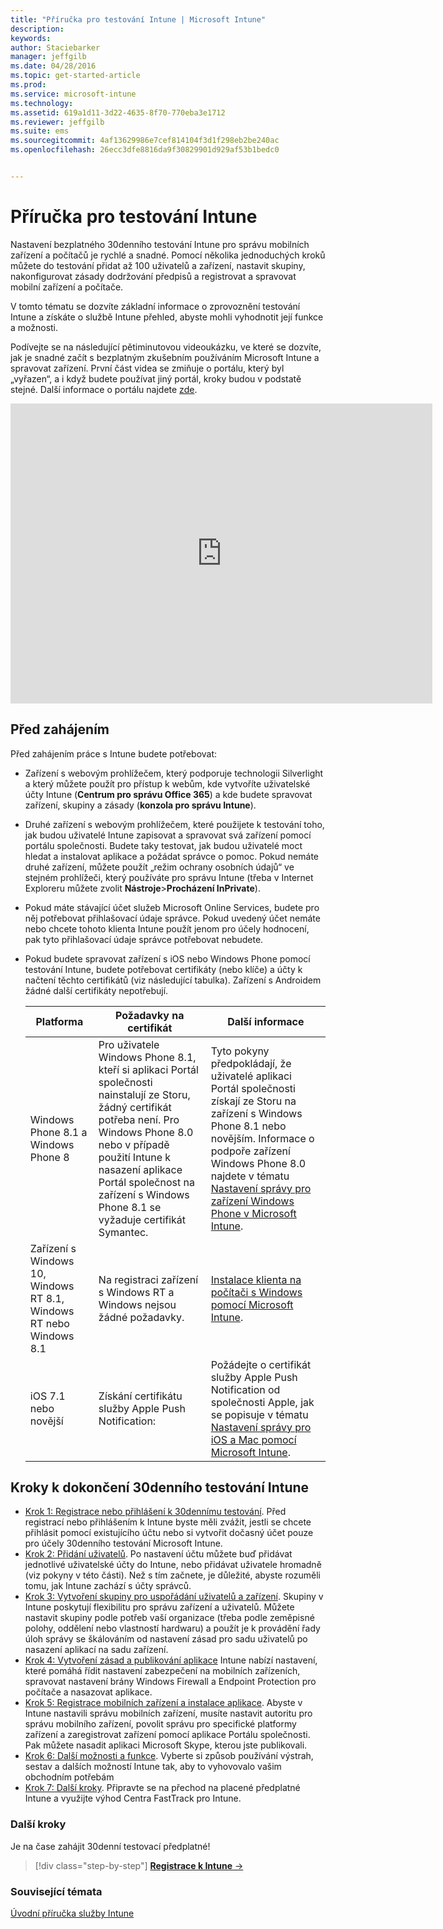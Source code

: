 ```yaml
---
title: "Příručka pro testování Intune | Microsoft Intune"
description: 
keywords: 
author: Staciebarker
manager: jeffgilb
ms.date: 04/28/2016
ms.topic: get-started-article
ms.prod: 
ms.service: microsoft-intune
ms.technology: 
ms.assetid: 619a1d11-3d22-4635-8f70-770eba3e1712
ms.reviewer: jeffgilb
ms.suite: ems
ms.sourcegitcommit: 4af13629986e7cef814104f3d1f298eb2be240ac
ms.openlocfilehash: 26ecc3dfe8816da9f30829901d929af53b1bedc0


---
```


# Příručka pro testování Intune
Nastavení bezplatného 30denního testování Intune pro správu mobilních zařízení a počítačů je rychlé a snadné. Pomocí několika jednoduchých kroků můžete do testování přidat až 100 uživatelů a zařízení, nastavit skupiny, nakonfigurovat zásady dodržování předpisů a registrovat a spravovat mobilní zařízení a počítače.

V tomto tématu se dozvíte základní informace o zprovoznění testování Intune a získáte o službě Intune přehled, abyste mohli vyhodnotit její funkce a možnosti.

Podívejte se na následující pětiminutovou videoukázku, ve které se dozvíte, jak je snadné začít s bezplatným zkušebním používáním Microsoft Intune a spravovat zařízení. První část videa se zmiňuje o portálu, který byl „vyřazen“, a i když budete používat jiný portál, kroky budou v podstatě stejné. Další informace o portálu najdete [zde](https://docs.microsoft.com/intune/deploy-use/account-portal-merged-with-Office-365).

<iframe width="675" height="480" src="https://www.youtube.com/embed/ltcZvm4VOFU" frameborder="0" allowfullscreen></iframe>

## Před zahájením
Před zahájením práce s Intune budete potřebovat:

-   Zařízení s webovým prohlížečem, který podporuje technologii Silverlight a který můžete použít pro přístup k webům, kde vytvoříte uživatelské účty Intune (**Centrum pro správu Office 365**) a kde budete spravovat zařízení, skupiny a zásady (**konzola pro správu Intune**).

-   Druhé zařízení s webovým prohlížečem, které použijete k testování toho, jak budou uživatelé Intune zapisovat a spravovat svá zařízení pomocí portálu společnosti. Budete taky testovat, jak budou uživatelé moct hledat a instalovat aplikace a požádat správce o pomoc. Pokud nemáte druhé zařízení, můžete použít „režim ochrany osobních údajů“ ve stejném prohlížeči, který používáte pro správu Intune (třeba v Internet Exploreru můžete zvolit **Nástroje**&gt;**Procházení InPrivate**).

-   Pokud máte stávající účet služeb Microsoft Online Services, budete pro něj potřebovat přihlašovací údaje správce. Pokud uvedený účet nemáte nebo chcete tohoto klienta Intune použít jenom pro účely hodnocení, pak tyto přihlašovací údaje správce potřebovat nebudete.

-   Pokud budete spravovat zařízení s iOS nebo Windows Phone pomocí testování Intune, budete potřebovat certifikáty (nebo klíče) a účty k načtení těchto certifikátů (viz následující tabulka). Zařízení s Androidem žádné další certifikáty nepotřebují.

    |Platforma|Požadavky na certifikát|Další informace|
    |------------|----------------------------|--------------------|
    |Windows Phone 8.1 a Windows Phone 8 |Pro uživatele Windows Phone 8.1, kteří si aplikaci Portál společnosti nainstalují ze Storu, žádný certifikát potřeba není. Pro Windows Phone 8.0 nebo v případě použití Intune k nasazení aplikace Portál společnost na zařízení s Windows Phone 8.1 se vyžaduje certifikát Symantec.|Tyto pokyny předpokládají, že uživatelé aplikaci Portál společnosti získají ze Storu na zařízení s Windows Phone 8.1 nebo novějším. Informace o podpoře zařízení Windows Phone 8.0 najdete v tématu [Nastavení správy pro zařízení Windows Phone v Microsoft Intune](/Intune/Deploy-Use/set-up-windows-phone-management-with-microsoft-intune).|
    |Zařízení s Windows 10, Windows RT 8.1, Windows RT nebo Windows 8.1|Na registraci zařízení s Windows RT a Windows nejsou žádné požadavky.|[Instalace klienta na počítači s Windows pomocí Microsoft Intune](/Intune/Deploy-Use/install-the-windows-pc-client-with-microsoft-intune).|
    |iOS 7.1 nebo novější|Získání certifikátu služby Apple Push Notification:|Požádejte o certifikát služby Apple Push Notification od společnosti Apple, jak se popisuje v tématu [Nastavení správy pro iOS a Mac pomocí Microsoft Intune](/Intune/Deploy-Use/set-up-ios-and-mac-management-with-microsoft-intune).|

## Kroky k dokončení 30denního testování Intune
- [Krok 1: Registrace nebo přihlášení k 30dennímu testování](get-started-with-a-30-day-trial-of-microsoft-intune-step-1.md). Před registrací nebo přihlášením k Intune byste měli zvážit, jestli se chcete přihlásit pomocí existujícího účtu nebo si vytvořit dočasný účet pouze pro účely 30denního testování Microsoft Intune.
- [Krok 2: Přidání uživatelů](get-started-with-a-30-day-trial-of-microsoft-intune-step-2.md). Po nastavení účtu můžete buď přidávat jednotlivé uživatelské účty do Intune, nebo přidávat uživatele hromadně (viz pokyny v této části). Než s tím začnete, je důležité, abyste rozuměli tomu, jak Intune zachází s účty správců.
- [Krok 3: Vytvoření skupiny pro uspořádání uživatelů a zařízení](get-started-with-a-30-day-trial-of-microsoft-intune-step-3.md). Skupiny v Intune poskytují flexibilitu pro správu zařízení a uživatelů. Můžete nastavit skupiny podle potřeb vaší organizace (třeba podle zeměpisné polohy, oddělení nebo vlastností hardwaru) a použít je k provádění řady úloh správy se škálováním od nastavení zásad pro sadu uživatelů po nasazení aplikací na sadu zařízení.
- [Krok 4: Vytvoření zásad a publikování aplikace](get-started-with-a-30-day-trial-of-microsoft-intune-step-4.md) Intune nabízí nastavení, které pomáhá řídit nastavení zabezpečení na mobilních zařízeních, spravovat nastavení brány Windows Firewall a Endpoint Protection pro počítače a nasazovat aplikace.
- [Krok 5: Registrace mobilních zařízení a instalace aplikace](get-started-with-a-30-day-trial-of-microsoft-intune-step-5.md). Abyste v Intune nastavili správu mobilních zařízení, musíte nastavit autoritu pro správu mobilního zařízení, povolit správu pro specifické platformy zařízení a zaregistrovat zařízení pomocí aplikace Portálu společnosti. Pak můžete nasadit aplikaci Microsoft Skype, kterou jste publikovali.
- [Krok 6: Další možnosti a funkce](get-started-with-a-30-day-trial-of-microsoft-intune-step-6.md). Vyberte si způsob používání výstrah, sestav a dalších možností Intune tak, aby to vyhovovalo vašim obchodním potřebám
- [Krok 7: Další kroky](get-started-with-a-30-day-trial-of-microsoft-intune-step-7.md). Připravte se na přechod na placené předplatné Intune a využijte výhod Centra FastTrack pro Intune.


### Další kroky
Je na čase zahájit 30denní testovací předplatné!

>[!div class="step-by-step"]
[**Registrace k Intune** &rarr;](.\get-started-with-a-30-day-trial-of-microsoft-intune-step-1.md)

### Související témata
[Úvodní příručka služby Intune](/intune/get-started/start-with-a-paid-subscription-to-microsoft-intune)



<!--HONumber=Jul16_HO2-->


